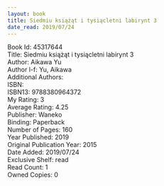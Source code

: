 ```yaml
---
layout: book
title: Siedmiu książąt i tysiącletni labirynt 3
date_read: 2019/07/24
---
```


Book Id: 45317644<br />
Title: Siedmiu książąt i tysiącletni labirynt 3<br />
Author: Aikawa Yu<br />
Author l-f: Yu, Aikawa<br />
Additional Authors: <br />
ISBN: <br />
ISBN13: 9788380964372<br />
My Rating: 3<br />
Average Rating: 4.25<br />
Publisher: Waneko<br />
Binding: Paperback<br />
Number of Pages: 160<br />
Year Published: 2019<br />
Original Publication Year: 2015<br />
Date Added: 2019/07/24<br />
Exclusive Shelf: read<br />
Read Count: 1<br />
Owned Copies: 0<br />

